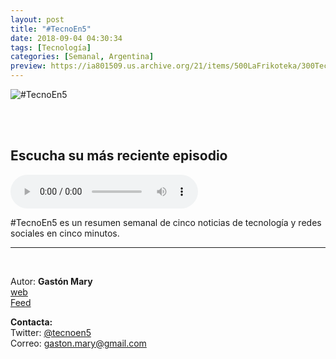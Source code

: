 ```yaml
---
layout: post
title: "#TecnoEn5"
date: 2018-09-04 04:30:34
tags: [Tecnología]
categories: [Semanal, Argentina]
preview: https://ia801509.us.archive.org/21/items/500LaFrikoteka/300TecnoEn5-GastnMary.png
---
```


![#TecnoEn5](https://ia801509.us.archive.org/21/items/500LaFrikoteka/500TecnoEn5-GastnMary.png)

<br/>
<br/>

## Escucha su más reciente episodio

<!--reproductor-feed=https://anchor.fm/s/69b8d1c/podcast/rss-->
<!--reproductor-start-->
<audio id="audio" preload="auto" controls="" src="https://anchor.fm/s/69b8d1c/podcast/play/1601653/https%3A%2F%2Fd3ctxlq1ktw2nl.cloudfront.net%2Fproduction%2F2018-9-23%2F5338853-44100-2-541cb5cea0f12.mp3"></audio>
<!--reproductor-end-->

#TecnoEn5 es un resumen semanal de cinco noticias de tecnología y redes sociales en cinco minutos.

_ _ _

<br>

Autor: **Gastón Mary**  
[web](http://radiolaotra.com.ar/tecnoen5)  
[Feed](https://anchor.fm/s/69b8d1c/podcast/rss)  


**Contacta:**  
Twitter: [@tecnoen5](https://twitter.com/tecnoen5)  
Correo: [gaston.mary@gmail.com](mailto:gaston.mary@gmail.com)  

